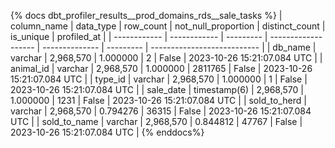
{% docs dbt_profiler_results__prod_domains_rds__sale_tasks  %}
| column_name  | data_type    | row_count | not_null_proportion | distinct_count | is_unique | profiled_at                 |
| ------------ | ------------ | --------- | ------------------- | -------------- | --------- | --------------------------- |
| db_name      | varchar      | 2,968,570 |            1.000000 |              2 |     False | 2023-10-26 15:21:07.084 UTC |
| animal_id    | varchar      | 2,968,570 |            1.000000 |        2811765 |     False | 2023-10-26 15:21:07.084 UTC |
| type_id      | varchar      | 2,968,570 |            1.000000 |              1 |     False | 2023-10-26 15:21:07.084 UTC |
| sale_date    | timestamp(6) | 2,968,570 |            1.000000 |           1231 |     False | 2023-10-26 15:21:07.084 UTC |
| sold_to_herd | varchar      | 2,968,570 |            0.794276 |          36315 |     False | 2023-10-26 15:21:07.084 UTC |
| sold_to_name | varchar      | 2,968,570 |            0.844812 |          47767 |     False | 2023-10-26 15:21:07.084 UTC |
{% enddocs%}
